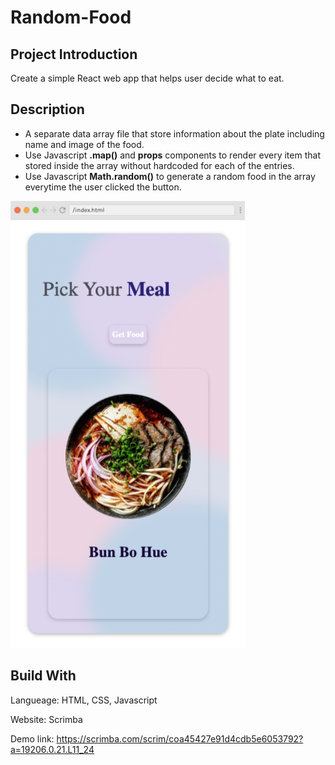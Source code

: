# Random-Food
## Project Introduction
Create a simple React web app that helps user decide what to eat.

## Description
- A separate data array file that store information about the plate including name and image of the food.
- Use Javascript **.map()** and **props** components to render every item that stored inside the array without hardcoded for each of the entries.
- Use Javascript **Math.random()** to generate a random food in the array everytime the user clicked the button.

![Random Food App Image](https://github.com/chloeNgo99/Random-Food/blob/main/file/images/randomFood.png)

## Build With
Langueage: HTML, CSS, Javascript

Website: Scrimba

Demo link: https://scrimba.com/scrim/coa45427e91d4cdb5e6053792?a=19206.0.21.L11_24
